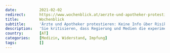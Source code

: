```yaml
---
date:          2021-02-02
redirect:      https://www.wochenblick.at/aerzte-und-apotheker-protestieren-keine-info-ueber-risiken-fuer-corona-impflinge/
title:         Wochenblick
subtitle:      'Ärzte und Apotheker protestieren: Keine Info über Risiken für Corona-Impflinge'
description:   'Sie kritisieren, dass Regierung und Medien die experimentellen Impfstoffe als „Heilsbringer“ darstellen, obwohl unkalkulierbare Langzeitschäden möglich sind.'
country:       [AT]
categories:    [Medizin, Widerstand, Impfung]
tags:          []
---
```

